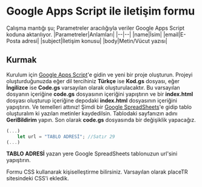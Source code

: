 # Google Apps Script ile iletişim formu
Çalışma mantığı şu; Parametreler aracılığıyla veriler Google Apps Script koduna aktarılıyor. 
|Parametreler|Anlamları|
|--|--|
|name|İsim|
|email|E-Posta adresi|
|subject|İletişim konusu|
|body|Metin/Vücut yazısı|

## Kurmak
Kurulum için [Google Apps Script](https://script.google.com)'e gidin ve yeni bir proje oluşturun. Projeyi oluşturduğunuzda eğer dil tercihiniz **Türkçe** ise **Kod.gs** dosyası, eğer **İngilizce** ise **Code.gs** varsayılan olarak oluşturulacaktır. Bu varsayılan dosyanın içeriğine **code.gs** dosyasının içeriğini yapıştırın ve bir **index.html** dosyası oluşturup içeriğine depodaki **index.html** dosyasının içeriğini yapıştırın. Ve temelleri attınız! Şimdi bir [Google SpreadSheets](https://docs.google.com/spreadsheets)'e gidip tablo oluşturalım ki yazılan metinler kaydedilsin. Tablodaki sayfanızın adını **GeriBildirim** yapın. Son olarak **code.gs** dosyasında bir değişiklik yapacağız.

````js
(...)
	let url = "TABLO ADRESİ"; //Satır 29
(...)
````

**TABLO ADRESİ** yazan yere Google SpreadSheets tablonuzun url'sini yapıştırın.
  
Formu CSS kullanarak kişiselleştirme bilirsiniz. Varsayılan olarak placeTR sitesindeki CSS'i ekledik.
